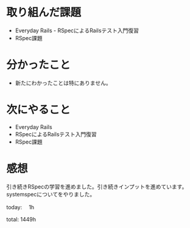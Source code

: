 #  取り組んだ課題
- Everyday Rails - RSpecによるRailsテスト入門復習
- RSpec課題


# 分かったこと
- 新たにわかったことは特にありません。
  
# 次にやること
- Everyday Rails
- RSpecによるRailsテスト入門復習
- RSpec課題


# 感想
引き続きRSpecの学習を進めました。引き続きインプットを進めています。  
systemspecについてをやりました。

today: 　1h

total: 1449h
